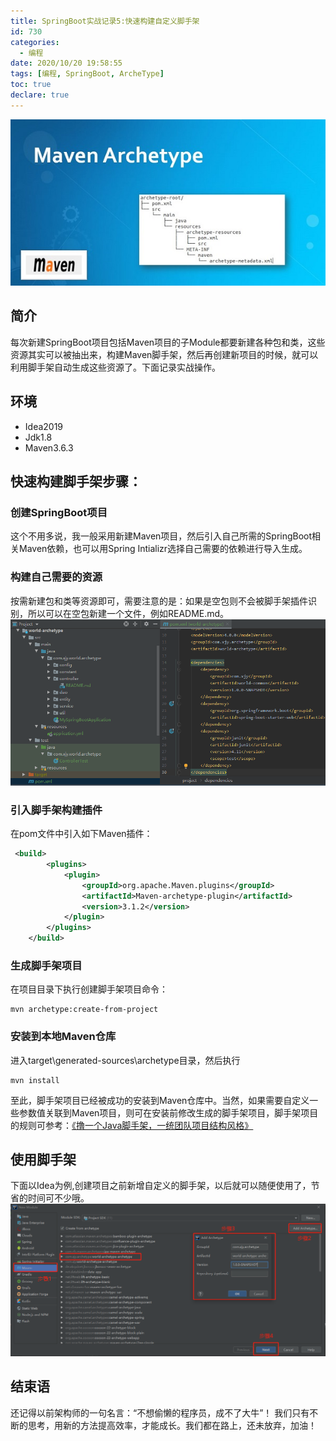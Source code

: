 ```yaml
---
title: SpringBoot实战记录5:快速构建自定义脚手架
id: 730
categories:
  - 编程
date: 2020/10/20 19:58:55        
tags: [编程, SpringBoot, ArcheType]
toc: true
declare: true
---
```


![img](/img/xjy/p73000.png)<br/>

## 简介

每次新建SpringBoot项目包括Maven项目的子Module都要新建各种包和类，这些资源其实可以被抽出来，构建Maven脚手架，然后再创建新项目的时候，就可以利用脚手架自动生成这些资源了。下面记录实战操作。<!--more-->

## 环境

+ Idea2019
+ Jdk1.8
+ Maven3.6.3

## 快速构建脚手架步骤：

### 创建SpringBoot项目

这个不用多说，我一般采用新建Maven项目，然后引入自己所需的SpringBoot相关Maven依赖，也可以用Spring Intializr选择自己需要的依赖进行导入生成。

### 构建自己需要的资源

按需新建包和类等资源即可，需要注意的是：如果是空包则不会被脚手架插件识别，所以可以在空包新建一个文件，例如README.md。
![img](/img/xjy/p73001.png)

### 引入脚手架构建插件

在pom文件中引入如下Maven插件：
``` xml
 <build>
        <plugins>
            <plugin>
                <groupId>org.apache.Maven.plugins</groupId>
                <artifactId>Maven-archetype-plugin</artifactId>
                <version>3.1.2</version>
            </plugin>
        </plugins>
    </build>
```

### 生成脚手架项目

在项目目录下执行创建脚手架项目命令：
``` shell
mvn archetype:create-from-project
```

### 安装到本地Maven仓库

进入target\generated-sources\archetype目录，然后执行
```
mvn install
```

至此，脚手架项目已经被成功的安装到Maven仓库中。当然，如果需要自定义一些参数值关联到Maven项目，则可在安装前修改生成的脚手架项目，脚手架项目的规则可参考：[《撸一个Java脚手架，一统团队项目结构风格》](https://juejin.im/post/6844903913032794126)

## 使用脚手架

下面以Idea为例,创建项目之前新增自定义的脚手架，以后就可以随便使用了，节省的时间可不少哦。
![img](/img/xjy/p73002.png)

## 结束语

还记得以前架构师的一句名言：“不想偷懒的程序员，成不了大牛”！
我们只有不断的思考，用新的方法提高效率，才能成长。我们都在路上，还未放弃，加油！